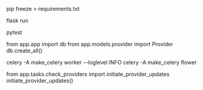 pip freeze > requirements.txt

flask run

pytest

from app.app import db
from app.models.provider import Provider
db.create_all()

celery -A make_celery worker --loglevel INFO
celery -A make_celery flower


from app.tasks.check_providers import initiate_provider_updates
initiate_provider_updates()

